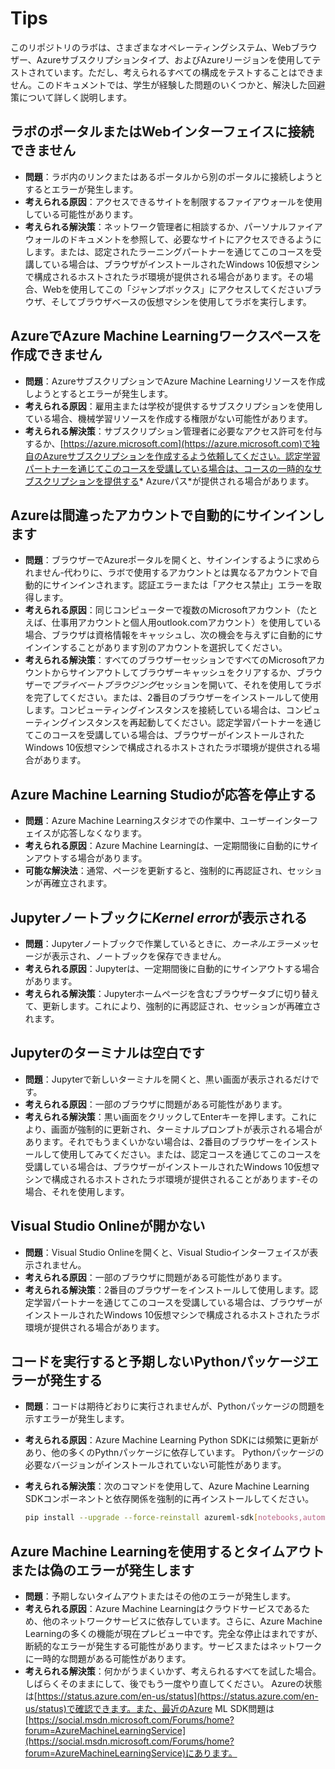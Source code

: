 # Tips

このリポジトリのラボは、さまざまなオペレーティングシステム、Webブラウザー、Azureサブスクリプションタイプ、およびAzureリージョンを使用してテストされています。ただし、考えられるすべての構成をテストすることはできません。このドキュメントでは、学生が経験した問題のいくつかと、解決した回避策について詳しく説明します。

## ラボのポータルまたはWebインターフェイスに接続できません

- **問題**：ラボ内のリンクまたはあるポータルから別のポータルに接続しようとするとエラーが発生します。
- **考えられる原因**：アクセスできるサイトを制限するファイアウォールを使用している可能性があります。
- **考えられる解決策**：ネットワーク管理者に相談するか、パーソナルファイアウォールのドキュメントを参照して、必要なサイトにアクセスできるようにします。または、認定されたラーニングパートナーを通じてこのコースを受講している場合は、ブラウザがインストールされたWindows 10仮想マシンで構成されるホストされたラボ環境が提供される場合があります。その場合、Webを使用してこの「ジャンプボックス」にアクセスしてくださいブラウザ、そしてブラウザベースの仮想マシンを使用してラボを実行します。

## AzureでAzure Machine Learningワークスペースを作成できません

- **問題**：AzureサブスクリプションでAzure Machine Learningリソースを作成しようとするとエラーが発生します。
- **考えられる原因**：雇用主または学校が提供するサブスクリプションを使用している場合、機械学習リソースを作成する権限がない可能性があります。
- **考えられる解決策**：サブスクリプション管理者に必要なアクセス許可を付与するか、[https://azure.microsoft.com](https://azure.microsoft.com)で独自のAzureサブスクリプションを作成するよう依頼してください。認定学習パートナーを通じてこのコースを受講している場合は、コースの一時的なサブスクリプションを提供する* Azureパス*が提供される場合があります。

## Azureは間違ったアカウントで自動的にサインインします

- **問題**：ブラウザーでAzureポータルを開くと、サインインするように求められません-代わりに、ラボで使用するアカウントとは異なるアカウントで自動的にサインインされます。認証エラーまたは「アクセス禁止」エラーを取得します。
- **考えられる原因**：同じコンピューターで複数のMicrosoftアカウント（たとえば、仕事用アカウントと個人用outlook.comアカウント）を使用している場合、ブラウザは資格情報をキャッシュし、次の機会を与えずに自動的にサインインすることがあります別のアカウントを選択してください。
- **考えられる解決策**：すべてのブラウザーセッションですべてのMicrosoftアカウントからサインアウトしてブラウザーキャッシュをクリアするか、ブラウザーで*プライベートブラウジング*セッションを開いて、それを使用してラボを完了してください。または、2番目のブラウザーをインストールして使用します。コンピューティングインスタンスを接続している場合は、コンピューティングインスタンスを再起動してください。認定学習パートナーを通じてこのコースを受講している場合は、ブラウザーがインストールされたWindows 10仮想マシンで構成されるホストされたラボ環境が提供される場合があります。

## Azure Machine Learning Studioが応答を停止する

- **問題**：Azure Machine Learningスタジオでの作業中、ユーザーインターフェイスが応答しなくなります。
- **考えられる原因**：Azure Machine Learningは、一定期間後に自動的にサインアウトする場合があります。
- **可能な解決法**：通常、ページを更新すると、強制的に再認証され、セッションが再確立されます。

## Jupyterノートブックに*Kernel error*が表示される

- **問題**：Jupyterノートブックで作業しているときに、*カーネルエラー*メッセージが表示され、ノートブックを保存できません。
- **考えられる原因**：Jupyterは、一定期間後に自動的にサインアウトする場合があります。
- **考えられる解決策**：Jupyterホームページを含むブラウザータブに切り替えて、更新します。これにより、強制的に再認証され、セッションが再確立されます。

## Jupyterのターミナルは空白です

- **問題**：Jupyterで新しいターミナルを開くと、黒い画面が表示されるだけです。
- **考えられる原因**：一部のブラウザに問題がある可能性があります。
- **考えられる解決策**：黒い画面をクリックしてEnterキーを押します。これにより、画面が強制的に更新され、ターミナルプロンプトが表示される場合があります。それでもうまくいかない場合は、2番目のブラウザーをインストールして使用してみてください。または、認定コースを通じてこのコースを受講している場合は、ブラウザーがインストールされたWindows 10仮想マシンで構成されるホストされたラボ環境が提供されることがあります-その場合、それを使用します。

## Visual Studio Onlineが開かない

- **問題**：Visual Studio Onlineを開くと、Visual Studioインターフェイスが表示されません。
- **考えられる原因**：一部のブラウザに問題がある可能性があります。
- **考えられる解決策**：2番目のブラウザーをインストールして使用します。認定学習パートナーを通じてこのコースを受講している場合は、ブラウザーがインストールされたWindows 10仮想マシンで構成されるホストされたラボ環境が提供される場合があります。

## コードを実行すると予期しないPythonパッケージエラーが発生する

- **問題**：コードは期待どおりに実行されませんが、Pythonパッケージの問題を示すエラーが発生します。
- **考えられる原因**：Azure Machine Learning Python SDKには頻繁に更新があり、他の多くのPythnパッケージに依存しています。 Pythonパッケージの必要なバージョンがインストールされていない可能性があります。
- **考えられる解決策**：次のコマンドを使用して、Azure Machine Learning SDKコンポーネントと依存関係を強制的に再インストールしてください。

    ```bash
    pip install --upgrade --force-reinstall azureml-sdk[notebooks,automl,explain]
    ```

## Azure Machine Learningを使用するとタイムアウトまたは偽のエラーが発生します

- **問題**：予期しないタイムアウトまたはその他のエラーが発生します。
- **考えられる原因**：Azure Machine Learningはクラウドサービスであるため、他のネットワークサービスに依存しています。さらに、Azure Machine Learningの多くの機能が現在プレビュー中です。完全な停止はまれですが、断続的なエラーが発生する可能性があります。サービスまたはネットワークに一時的な問題がある可能性があります。
- **考えられる解決策**：何かがうまくいかず、考えられるすべてを試した場合。しばらくそのままにして、後でもう一度やり直してください。 Azureの状態は[https://status.azure.com/en-us/status](https://status.azure.com/en-us/status)で確認できます。また、最近のAzure ML SDK問題は[https://social.msdn.microsoft.com/Forums/home?forum=AzureMachineLearningService](https://social.msdn.microsoft.com/Forums/home?forum=AzureMachineLearningService)にあります。